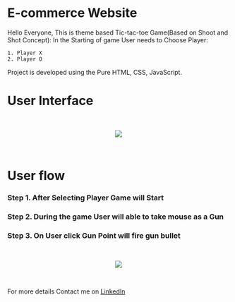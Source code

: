 # E-commerce Website

Hello Everyone, This is theme based Tic-tac-toe Game(Based on Shoot and Shot Concept):
In the Starting of game User needs to Choose Player:
```
1. Player X
2. Player O
```
Project is developed using the Pure HTML, CSS, JavaScript.

# User Interface
<br>
<p align="center">
  <img src="images/tic-tac-toe game.png">
</p>
<br>

# User flow
### Step 1. After Selecting Player Game will Start

### Step 2. During the game User will able to take mouse as a Gun

### Step 3. On User click Gun Point will fire gun bullet
<br>
<p align="center">
  <img src="images/Game shot.png">
</p>
<br>

For more details Contact me on [LinkedIn](https://www.linkedin.com/in/sagarkumar-limbasiya/)
